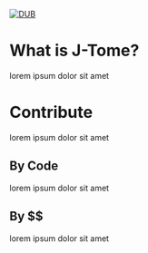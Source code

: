 [![DUB](https://img.shields.io/dub/l/vibe-d.svg?style=flat-square)](https://github.com/sagasitas/JTOME/License.md)

# What is J-Tome?
lorem ipsum dolor sit amet
# Contribute
lorem ipsum dolor sit amet
## By Code
lorem ipsum dolor sit amet
## By $$
lorem ipsum dolor sit amet
